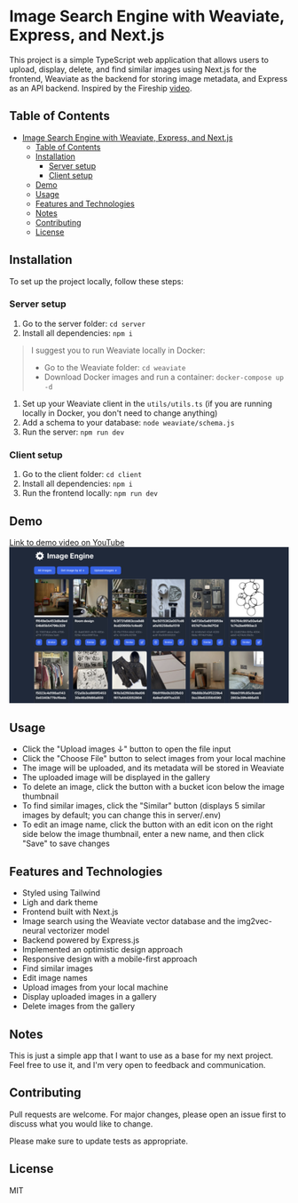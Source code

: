 # Image Search Engine with Weaviate, Express, and Next.js
This project is a simple TypeScript web application that allows users to upload, display, delete, and find similar images using Next.js for the frontend, Weaviate as the backend for storing image metadata, and Express as an API backend.
Inspired by the Fireship [video](https://youtu.be/mBcBoGhFndY).

## Table of Contents
- [Image Search Engine with Weaviate, Express, and Next.js](#image-search-engine-with-weaviate-express-and-nextjs)
  - [Table of Contents](#table-of-contents)
  - [Installation](#installation)
    - [Server setup](#server-setup)
    - [Client setup](#client-setup)
  - [Demo](#demo)
  - [Usage](#usage)
  - [Features and Technologies](#features-and-technologies)
  - [Notes](#notes)
  - [Contributing](#contributing)
  - [License](#license)


## Installation
To set up the project locally, follow these steps:

### Server setup
1. Go to the server folder: `cd server`
2. Install all dependencies: `npm i`
  
>I suggest you to run Weaviate locally in Docker:
>- Go to the Weaviate folder: `cd weaviate`
>- Download Docker images and run a container: `docker-compose up -d`

1. Set up your Weaviate client in the `utils/utils.ts` (if you are running locally in Docker, you don't need to change anything)
2. Add a schema to your database: `node weaviate/schema.js`
3. Run the server: `npm run dev`

### Client setup
1. Go to the client folder: `cd client`
2. Install all dependencies: `npm i`
3. Run the frontend locally: `npm run dev`


## Demo
[Link to demo video on YouTube](https://youtu.be/BWu33mS1nqQ)
![](./Screenshot.png)

## Usage
- Click the "Upload images ↓" button to open the file input
- Click the "Choose File" button to select images from your local machine
- The image will be uploaded, and its metadata will be stored in Weaviate
- The uploaded image will be displayed in the gallery
- To delete an image, click the button with a bucket icon below the image thumbnail
- To find similar images, click the "Similar" button (displays 5 similar images by default; you can change this in server/.env)
- To edit an image name, click the button with an edit icon on the right side below the image thumbnail, enter a new name, and then click "Save" to save changes

## Features and Technologies
- Styled using Tailwind
- Ligh and dark theme
- Frontend built with Next.js
- Image search using the Weaviate vector database and the img2vec-neural vectorizer model
- Backend powered by Express.js
- Implemented an optimistic design approach
- Responsive design with a mobile-first approach
- Find similar images
- Edit image names
- Upload images from your local machine
- Display uploaded images in a gallery
- Delete images from the gallery

## Notes
This is just a simple app that I want to use as a base for my next project. Feel free to use it, and I'm very open to feedback and communication.

## Contributing
Pull requests are welcome. For major changes, please open an issue first to discuss what you would like to change.

Please make sure to update tests as appropriate.

## License
MIT